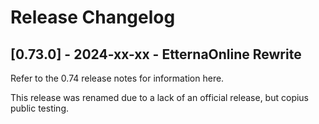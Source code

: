 # Release Changelog


## [0.73.0] - 2024-xx-xx - EtternaOnline Rewrite

Refer to the 0.74 release notes for information here.

This release was renamed due to a lack of an official release, but copius public testing.